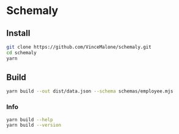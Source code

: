 # Schemaly

## Install

```sh
git clone https://github.com/VinceMalone/schemaly.git
cd schemaly
yarn
```

## Build

```sh
yarn build --out dist/data.json --schema schemas/employee.mjs
```

### Info

```sh
yarn build --help
yarn build --version
```

